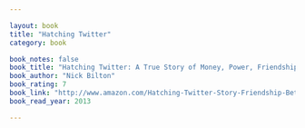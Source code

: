 ```yaml
---

layout: book
title: "Hatching Twitter"
category: book

book_notes: false
book_title: "Hatching Twitter: A True Story of Money, Power, Friendship, and Betrayal"
book_author: "Nick Bilton"
book_rating: 7
book_link: "http://www.amazon.com/Hatching-Twitter-Story-Friendship-Betrayal-ebook/dp/B00CDUVSQ0/"
book_read_year: 2013

---
```

